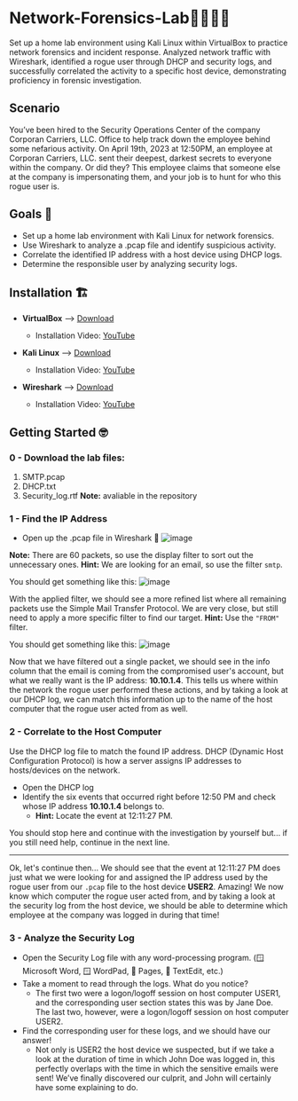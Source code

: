 # Network-Forensics-Lab🕵🏻‍♂️🔐

Set up a home lab environment using Kali Linux within VirtualBox to practice network forensics and incident response. Analyzed network traffic with Wireshark, identified a rogue user through DHCP and security logs, and successfully correlated the activity to a specific host device, demonstrating proficiency in forensic investigation.

## Scenario
You’ve been hired to the Security Operations Center of the company Corporan Carriers, LLC. Office to help track down the employee behind some nefarious activity. On April 19th, 2023 at 12:50PM, an employee at Corporan Carriers, LLC. sent their deepest, darkest secrets to everyone within the company. Or did they? This employee claims that someone else at the company is impersonating them, and your job is to hunt for who this rogue user is.

## Goals 🎯

* Set up a home lab environment with Kali Linux for network forensics.
* Use Wireshark to analyze a .pcap file and identify suspicious activity.
* Correlate the identified IP address with a host device using DHCP logs.
* Determine the responsible user by analyzing security logs.

## Installation 🏗️

* **VirtualBox** --> [Download](https://www.virtualbox.org/wiki/Downloads)
  - Installation Video: [YouTube](https://www.youtube.com/watch?v=omQ6mLF2zYA&t=0s)

* **Kali Linux** -->  [Download](https://www.kali.org/get-kali/#kali-platforms)
  - Installation Video: [YouTube](https://www.youtube.com/watch?v=vnX1NaF4K-Q)

* **Wireshark** -->  [Download](https://www.wireshark.org/download.html)
  - Installation Video: [YouTube](https://www.youtube.com/watch?v=4_7A8Ikp5Cc&t=21s)

## Getting Started 🤓

### 0 - Download the lab files:
  1. SMTP.pcap
  2. DHCP.txt
  3. Security_log.rtf
**Note:** avaliable in the repository

### 1 - Find the IP Address
* Open up the .pcap file in Wireshark 📄
  ![image](https://github.com/user-attachments/assets/7d81aaa2-d14f-435b-bd19-a44b05419f68)

**Note:** There are 60 packets, so use the display filter to sort out the unnecessary ones. **Hint:** We are looking for an email, so use the filter `smtp`.

You should get something like this:
![image](https://github.com/user-attachments/assets/f1c1d9a7-ffd0-4de3-9b04-5559988841b5)

With the applied filter, we should see a more refined list where all remaining packets use the Simple Mail Transfer Protocol. We are very close, but still need to apply a more specific filter to find our target. **Hint:** Use the `"FROM"` filter.

You should get something like this:
![image](https://github.com/user-attachments/assets/21698138-33b5-40d2-9bb2-a3d394d1ddf1)

Now that we have filtered out a single packet, we should see in the info column that the email is coming from the compromised user's account, but what we really want is the IP address: **10.10.1.4**. This tells us where within the network the rogue user performed these actions, and by taking a look at our DHCP log, we can match this information up to the name of the host computer that the rogue user acted from as well.

### 2 - Correlate to the Host Computer

Use the DHCP log file to match the found IP address. DHCP (Dynamic Host Configuration Protocol) is how a server assigns IP addresses to hosts/devices on the network.
* Open the DHCP log
* Identify the six events that occurred right before 12:50 PM and check whose IP address **10.10.1.4** belongs to.
    * **Hint:** Locate the event at 12:11:27 PM.
      
You should stop here and continue with the investigation by yourself but... if you still need help, continue in the next line.

---

Ok, let's continue then... We should see that the event at 12:11:27 PM does just what we were looking for and assigned the IP address used by the rogue user from our `.pcap` file to the host device **USER2**. Amazing! We now know which computer the rogue user acted from, and by taking a look at the security log from the host device, we should be able to determine which employee at the company was logged in during that time!

### 3 - Analyze the Security Log

* Open the Security Log file with any word-processing program. (🪟 Microsoft Word, 🪟 WordPad, 🍏 Pages, 🍏 TextEdit, etc.)
* Take a moment to read through the logs. What do you notice?
  - The first two were a logon/logoff session on host computer USER1, and the corresponding user section states this was by Jane Doe. The last two, however, were a logon/logoff session on host computer USER2.
* Find the corresponding user for these logs, and we should have our answer!
  - Not only is USER2 the host device we suspected, but if we take a look at the duration of time in which John Doe was logged in, this perfectly overlaps with the time in which the sensitive emails were sent! We’ve finally discovered our culprit, and John will certainly have some explaining to do.
